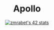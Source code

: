 <h1 align="center">Apollo</h1>
<p align="center">
  <a href="https://github.com/oakoudad/badge42"><img src="https://badge.mediaplus.ma/greenbinary/zmrabet" alt="zmrabet's 42 stats" /></a>
</p>
